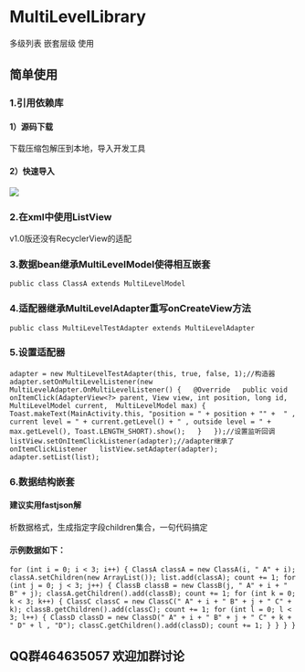 # MultiLevelLibrary  
多级列表 嵌套层级 使用
 
## 简单使用
### 1.引用依赖库
#### 1）源码下载
下载压缩包解压到本地，导入开发工具
#### 2）快速导入
[![](https://jitpack.io/v/JianxunMaster/MultiLevelLibrary.svg)](https://jitpack.io/#JianxunMaster/MultiLevelLibrary)
### 2.在xml中使用ListView 
v1.0版还没有RecyclerView的适配  			  
### 3.数据bean继承MultiLevelModel使得相互嵌套  
  `public class ClassA extends MultiLevelModel`	  
### 4.适配器继承MultiLevelAdapter重写onCreateView方法  
  `public class MultiLevelTestAdapter extends MultiLevelAdapter` 
### 5.设置适配器
  `adapter = new MultiLevelTestAdapter(this, true, false, 1);//构造器  
	adapter.setOnMultiLevelListener(new MultiLevelAdapter.OnMultiLevelListener() {  
  @Override  
  public void onItemClick(AdapterView<?> parent, View view, int position, long id, MultiLevelModel current,  MultiLevelModel max) {  
      Toast.makeText(MainActivity.this, "position = " + position + "" +  " , current level = " + current.getLevel() + " , outside level = " + max.getLevel(), Toast.LENGTH_SHORT).show();  
    }  
	});//设置监听回调   
	listView.setOnItemClickListener(adapter);//adapter继承了onItemClickListener  
	listView.setAdapter(adapter);
  adapter.setList(list);`
### 6.数据结构嵌套  
#### 建议实用fastjson解 
析数据格式，生成指定字段children集合，一句代码搞定
#### 示例数据如下：
`for (int i = 0; i < 3; i++) {
            ClassA classA = new ClassA(i, " A" + i);
            classA.setChildren(new ArrayList());
            list.add(classA);
            count += 1;
            for (int j = 0; j < 3; j++) {
                ClassB classB = new ClassB(j, " A" + i + " B" + j);
                classA.getChildren().add(classB);
                count += 1;
                for (int k = 0; k < 3; k++) {
                    ClassC classC = new ClassC(" A" + i + " B" + j + " C" + k);
                    classB.getChildren().add(classC);
                    count += 1;
                    for (int l = 0; l < 3; l++) {
                        ClassD classD = new ClassD(" A" + i + " B" + j + " C" + k + " D" + l
                                , "D");
                        classC.getChildren().add(classD);
                        count += 1;
                    }
                }
            }
        }`
## QQ群464635057 欢迎加群讨论  

